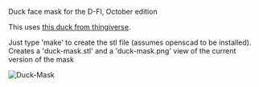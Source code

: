 Duck face mask for the D-FI, October edition

This uses [this duck from thingiverse][duck-stl].

Just type 'make' to create the stl file (assumes openscad to be installed).
Creates a 'duck-mask.stl' and a 'duck-mask.png' view of the current version of
the mask

![Duck-Mask][duck-mask]

[duck-stl]: http://www.thingiverse.com/thing:139894
[duck-mask]: https://github.com/miloh/duck-face-mask/raw/master/img/duck.png
